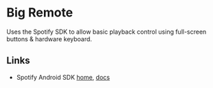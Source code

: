 # Big Remote

Uses the Spotify SDK to allow basic playback control using full-screen buttons & hardware keyboard.

## Links

 - Spotify Android SDK [home](https://developer.spotify.com/documentation/android/),
   [docs](https://spotify.github.io/android-sdk/app-remote-lib/docs/index.html)
